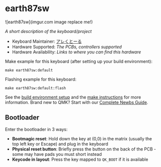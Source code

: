 # earth87sw

![earth87sw](imgur.com image replace me!)

*A short description of the keyboard/project*

* Keyboard Maintainer: [アレくとーる](https://github.com/アレくとーる)
* Hardware Supported: *The PCBs, controllers supported*
* Hardware Availability: *Links to where you can find this hardware*

Make example for this keyboard (after setting up your build environment):

    make earth87sw:default

Flashing example for this keyboard:

    make earth87sw:default:flash

See the [build environment setup](https://docs.qmk.fm/#/getting_started_build_tools) and the [make instructions](https://docs.qmk.fm/#/getting_started_make_guide) for more information. Brand new to QMK? Start with our [Complete Newbs Guide](https://docs.qmk.fm/#/newbs).

## Bootloader

Enter the bootloader in 3 ways:

* **Bootmagic reset**: Hold down the key at (0,0) in the matrix (usually the top left key or Escape) and plug in the keyboard
* **Physical reset button**: Briefly press the button on the back of the PCB - some may have pads you must short instead
* **Keycode in layout**: Press the key mapped to `QK_BOOT` if it is available
